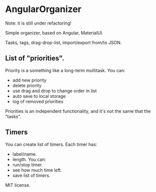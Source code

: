 # AngularOrganizer

Note: it is still under refactoring!

Simple organizer, based on Angular, MaterialUI.

Tasks, tags, drag-drop-list, import/export from/to JSON.

## List of "priorities".

Priority is a something like a long-term multitask.
You can:
* add new priority
* delete priority
* use drag and drop to change order in list
* auto save to local storage
* log of removed priorities

Priorities is an independent functionality, and it's not the same that the "tasks".

## Timers

You can create list of timers. Each timer has:
* label/name.
* length.
You can:
* run/stop timer.
* see how much time left.
* save list of timers.


MIT license.
